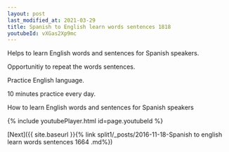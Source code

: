 ```yaml
---
layout: post
last_modified_at: 2021-03-29
title: Spanish to English learn words sentences 1818 
youtubeId: vXGas2Xp9mc
---
```

 
 
Helps to learn English words and sentences for Spanish speakers.

Opportunitiy to repeat the words sentences. 

Practice English language. 
 
10 minutes practice every day. 
 
How to learn English words and sentences for Spanish speakers 
 
{% include youtubePlayer.html id=page.youtubeId %}
 
 
[Next]({{ site.baseurl }}{% link  split1/_posts/2016-11-18-Spanish to english learn words sentences 1664 .md%})
 
